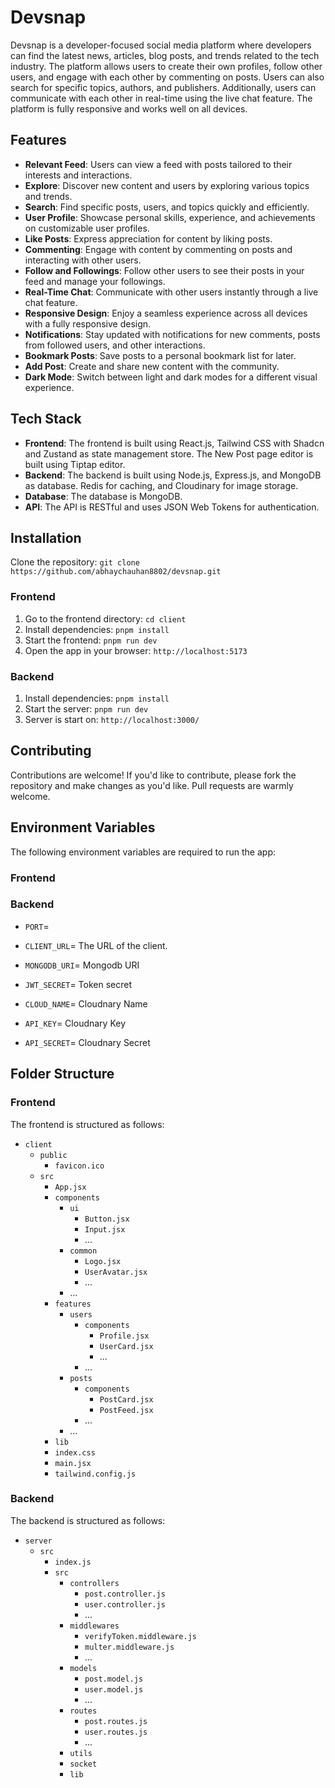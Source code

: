 # Devsnap

<p>Devsnap is a developer-focused social media platform where developers can find the latest news, articles, blog posts, and trends related to the tech industry. The platform allows users to create their own profiles, follow other users, and engage with each other by commenting on posts. Users can also search for specific topics, authors, and publishers. Additionally, users can communicate with each other in real-time using the live chat feature. The platform is fully responsive and works well on all devices.</p>

## Features

- **Relevant Feed**: Users can view a feed with posts tailored to their interests and interactions.
- **Explore**: Discover new content and users by exploring various topics and trends.
- **Search**: Find specific posts, users, and topics quickly and efficiently.
- **User Profile**: Showcase personal skills, experience, and achievements on customizable user profiles.
- **Like Posts**: Express appreciation for content by liking posts.
- **Commenting**: Engage with content by commenting on posts and interacting with other users.
- **Follow and Followings**: Follow other users to see their posts in your feed and manage your followings.
- **Real-Time Chat**: Communicate with other users instantly through a live chat feature.
- **Responsive Design**: Enjoy a seamless experience across all devices with a fully responsive design.
- **Notifications**: Stay updated with notifications for new comments, posts from followed users, and other interactions.
- **Bookmark Posts**: Save posts to a personal bookmark list for later.
- **Add Post**: Create and share new content with the community.
- **Dark Mode**: Switch between light and dark modes for a different visual experience.

## Tech Stack

- **Frontend**: The frontend is built using React.js, Tailwind CSS with Shadcn and Zustand as state management store. The New Post page editor is built using Tiptap editor.
- **Backend**: The backend is built using Node.js, Express.js, and MongoDB as database. Redis for caching, and Cloudinary for image storage.
- **Database**: The database is MongoDB.
- **API**: The API is RESTful and uses JSON Web Tokens for authentication.

## Installation

Clone the repository: `git clone https://github.com/abhaychauhan8802/devsnap.git`

### Frontend

1. Go to the frontend directory: `cd client`
2. Install dependencies: `pnpm install`
3. Start the frontend: `pnpm run dev`
4. Open the app in your browser: `http://localhost:5173`

### Backend

1. Install dependencies: `pnpm install`
2. Start the server: `pnpm run dev`
3. Server is start on: `http://localhost:3000/`

## Contributing

Contributions are welcome! If you'd like to contribute, please fork the repository and make changes as you'd like. Pull requests are warmly welcome.

## Environment Variables

The following environment variables are required to run the app:

### Frontend

### Backend

- `PORT`=
- `CLIENT_URL`= The URL of the client.
- `MONGODB_URI`= Mongodb URI
- `JWT_SECRET`= Token secret

- `CLOUD_NAME`= Cloudnary Name
- `API_KEY`= Cloudnary Key
- `API_SECRET`= Cloudnary Secret

## Folder Structure

### Frontend

The frontend is structured as follows:

- `client`
  - `public`
    - `favicon.ico`
  - `src`
    - `App.jsx`
    - `components`
      - `ui`
        - `Button.jsx`
        - `Input.jsx`
        - ...
      - `common`
        - `Logo.jsx`
        - `UserAvatar.jsx`
        - ...
      - ...
    - `features`
      - `users`
        - `components`
          - `Profile.jsx`
          - `UserCard.jsx`
          - ...
        - ...
      - `posts`
        - `components`
          - `PostCard.jsx`
          - `PostFeed.jsx`
        - ...
      - ...
    - `lib`
    - `index.css`
    - `main.jsx`
    - `tailwind.config.js`

### Backend

The backend is structured as follows:

- `server`
  - `src`
    - `index.js`
    - `src`
      - `controllers`
        - `post.controller.js`
        - `user.controller.js`
        - ...
      - `middlewares`
        - `verifyToken.middleware.js`
        - `multer.middleware.js`
        - ...
      - `models`
        - `post.model.js`
        - `user.model.js`
        - ...
      - `routes`
        - `post.routes.js`
        - `user.routes.js`
        - ...
      - `utils`
      - `socket`
      - `lib`

